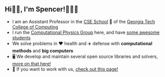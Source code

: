 ## Hi👋🏼, I'm Spencer!👨🏻‍💻

* I am an Assistant Professor in the [CSE School](https://cse.gatech.edu) 🏫 of the [Georgia Tech College of Computing](https://www.cc.gatech.edu/)
* I run the [Computational Physics Group](https://comp-physics.group) here, and have [some awesome students](https://comp-physics.group/team)
* We solve problems in ❤️ health and ✈️ defense with **computational methods** and **big computers**
* 🖥️ We develop and maintain several open source libraries and solvers, [more on that here!](https://github.com/comp-physics)
* 👥 If you want to work with us, [check out this page!](https://comp-physics.group/vacancies.html) 
